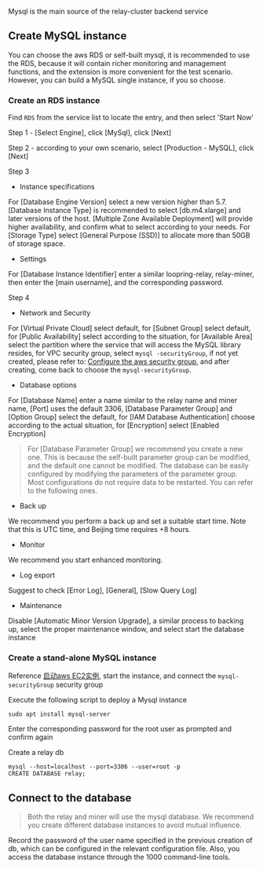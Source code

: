 Mysql is the main source of the relay-cluster backend service
## Create MySQL instance
You can choose the aws RDS or self-built mysql, it is recommended to use the RDS, because it will contain richer monitoring and management functions, and the extension is more convenient for the test scenario. However, you can build a MySQL single instance, if you so choose.
### Create an RDS instance
Find `RDS` from the service list to locate the entry, and then select 'Start Now'

Step 1 - [Select Engine], click [MySql], click [Next]

Step 2 - according to your own scenario, select [Production - MySQL], click [Next]

Step 3
* Instance specifications

For [Database Engine Version] select a new version higher than 5.7. [Database Instance Type] is recommended to select [db.m4.xlarge] and later versions of the host. [Multiple Zone Available Deployment] will provide higher availability, and confirm what to select according to your needs. For [Storage Type] select [General Purpose (SSD)] to allocate more than 50GB of storage space.

* Settings

For [Database Instance Identifier] enter a similar loopring-relay, relay-miner, then enter the [main username], and the corresponding password.

Step 4
* Network and Security

For [Virtual Private Cloud] select default, for [Subnet Group] select default, for [Public Availability] select according to the situation, for [Available Area] select the partition where the service that will access the MySQL library resides, for VPC security group, select `mysql -securityGroup`, if not yet created, please refer to: [Configure the aws security group](https://github.com/Loopring/relay-cluster/wiki/%E9%85%8D%E7%BD%AEaws%E5%AE%89%E5%85%A8%E7%BB%84), and after creating, come back to choose the `mysql-securityGroup`.

* Database options

For [Database Name] enter a name similar to the relay name and miner name, [Port] uses the default 3306, [Database Parameter Group] and [Option Group] select the default, for [IAM Database Authentication] choose according to the actual situation, for [Encryption] select [Enabled Encryption]
> For [Database Parameter Group] we recommend you create a new one. This is because the self-built parameter group can be modified, and the default one cannot be modified. The database can be easily configured by modifying the parameters of the parameter group. Most configurations do not require data to be restarted. You can refer to the following ones.

* Back up

We recommend you perform a back up and set a suitable start time. Note that this is UTC time, and Beijing time requires +8 hours.

* Monitor

We recommend you start enhanced monitoring.

* Log export

Suggest to check [Error Log], [General], [Slow Query Log]

* Maintenance

Disable [Automatic Minor Version Upgrade], a similar process to backing up, select the proper maintenance window, and select start the database instance
### Create a stand-alone MySQL instance
Reference [启动aws EC2实例](https://github.com/Loopring/relay-cluster/wiki/%E5%90%AF%E5%8A%A8aws-EC2%E5%AE%9E%E4%BE%8B), start the instance, and connect the `mysql-securityGroup` security group

Execute the following script to deploy a Mysql instance
```
sudo apt install mysql-server
```
Enter the corresponding password for the root user as prompted and confirm again

Create a relay db
```
mysql --host=localhost --port=3306 --user=root -p
CREATE DATABASE relay;
```
## Connect to the database
> Both the relay and miner will use the mysql database. We recommend you create different database instances to avoid mutual influence.

Record the password of the user name specified in the previous creation of db, which can be configured in the relevant configuration file. Also, you access the database instance through the 1000 command-line tools.
<!--stackedit_data:
eyJoaXN0b3J5IjpbMTMyMDc1NzM2MywxODM1OTA2NjA3XX0=
-->
